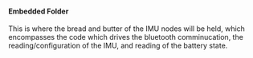 #### Embedded Folder
This is where the bread and butter of the IMU nodes will be held, which encompasses the code which drives the bluetooth comminucation, the reading/configuration of the IMU, and reading of the battery state. 
